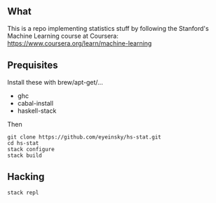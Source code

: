 ## What

This is a repo implementing statistics stuff by following the Stanford's Machine
Learning course at Coursera: https://www.coursera.org/learn/machine-learning

## Prequisites

Install these with brew/apt-get/...
- ghc
- cabal-install
- haskell-stack

Then
```
git clone https://github.com/eyeinsky/hs-stat.git
cd hs-stat
stack configure
stack build
```

## Hacking

```
stack repl
```
